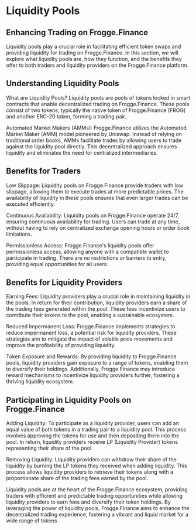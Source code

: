 # Liquidity Pools

## Enhancing Trading on Frogge.Finance

Liquidity pools play a crucial role in facilitating efficient token swaps and providing liquidity for trading on Frogge.Finance. In this section, we will explore what liquidity pools are, how they function, and the benefits they offer to both traders and liquidity providers on the Frogge.Finance platform.

## Understanding Liquidity Pools

What are Liquidity Pools? Liquidity pools are pools of tokens locked in smart contracts that enable decentralized trading on Frogge.Finance. These pools consist of two tokens, typically the native token of Frogge.Finance (FROG) and another ERC-20 token, forming a trading pair.

Automated Market Makers (AMMs): Frogge.Finance utilizes the Automated Market Maker (AMM) model pioneered by Uniswap. Instead of relying on traditional order books, AMMs facilitate trades by allowing users to trade against the liquidity pool directly. This decentralized approach ensures liquidity and eliminates the need for centralized intermediaries.

## Benefits for Traders

Low Slippage: Liquidity pools on Frogge.Finance provide traders with low slippage, allowing them to execute trades at more predictable prices. The availability of liquidity in these pools ensures that even larger trades can be executed efficiently.

Continuous Availability: Liquidity pools on Frogge.Finance operate 24/7, ensuring continuous availability for trading. Users can trade at any time, without having to rely on centralized exchange opening hours or order book limitations.

Permissionless Access: Frogge.Finance's liquidity pools offer permissionless access, allowing anyone with a compatible wallet to participate in trading. There are no restrictions or barriers to entry, providing equal opportunities for all users.

## Benefits for Liquidity Providers

Earning Fees: Liquidity providers play a crucial role in maintaining liquidity in the pools. In return for their contribution, liquidity providers earn a share of the trading fees generated within the pool. These fees incentivize users to contribute their tokens to the pool, enabling a sustainable ecosystem.

Reduced Impermanent Loss: Frogge.Finance implements strategies to reduce impermanent loss, a potential risk for liquidity providers. These strategies aim to mitigate the impact of volatile price movements and improve the profitability of providing liquidity.

Token Exposure and Rewards: By providing liquidity to Frogge.Finance pools, liquidity providers gain exposure to a range of tokens, enabling them to diversify their holdings. Additionally, Frogge.Finance may introduce reward mechanisms to incentivize liquidity providers further, fostering a thriving liquidity ecosystem.

## Participating in Liquidity Pools on Frogge.Finance

Adding Liquidity: To participate as a liquidity provider, users can add an equal value of both tokens in a trading pair to a liquidity pool. This process involves approving the tokens for use and then depositing them into the pool. In return, liquidity providers receive LP (Liquidity Provider) tokens representing their share of the pool.

Removing Liquidity: Liquidity providers can withdraw their share of the liquidity by burning the LP tokens they received when adding liquidity. This process allows liquidity providers to retrieve their tokens along with a proportionate share of the trading fees earned by the pool.

Liquidity pools are at the heart of the Frogge.Finance ecosystem, providing traders with efficient and predictable trading opportunities while allowing liquidity providers to earn fees and diversify their token holdings. By leveraging the power of liquidity pools, Frogge.Finance aims to enhance the decentralized trading experience, fostering a vibrant and liquid market for a wide range of tokens
